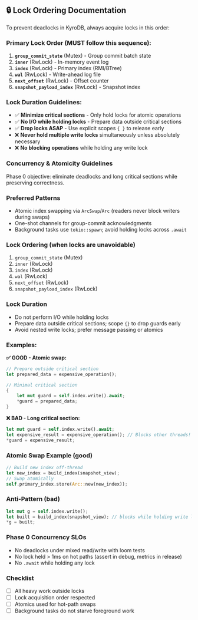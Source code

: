 ## 🔒 **Lock Ordering Documentation**

To prevent deadlocks in KyroDB, always acquire locks in this order:

### **Primary Lock Order (MUST follow this sequence):**

1. **`group_commit_state`** (Mutex) - Group commit batch state
2. **`inner`** (RwLock) - In-memory event log 
3. **`index`** (RwLock) - Primary index (RMI/BTree)
4. **`wal`** (RwLock) - Write-ahead log file
5. **`next_offset`** (RwLock) - Offset counter
6. **`snapshot_payload_index`** (RwLock) - Snapshot index

### **Lock Duration Guidelines:**

- ✅ **Minimize critical sections** - Only hold locks for atomic operations
- ✅ **No I/O while holding locks** - Prepare data outside critical sections
- ✅ **Drop locks ASAP** - Use explicit scopes `{ }` to release early
- ❌ **Never hold multiple write locks** simultaneously unless absolutely necessary
- ❌ **No blocking operations** while holding any write lock

### **Concurrency & Atomicity Guidelines**

Phase 0 objective: eliminate deadlocks and long critical sections while preserving correctness.

### Preferred Patterns

- Atomic index swapping via `ArcSwap`/`Arc` (readers never block writers during swaps)
- One-shot channels for group-commit acknowledgments
- Background tasks use `tokio::spawn`; avoid holding locks across `.await`

### Lock Ordering (when locks are unavoidable)

1. `group_commit_state` (Mutex)
2. `inner` (RwLock)
3. `index` (RwLock)
4. `wal` (RwLock)
5. `next_offset` (RwLock)
6. `snapshot_payload_index` (RwLock)

### Lock Duration

- Do not perform I/O while holding locks
- Prepare data outside critical sections; scope `{}` to drop guards early
- Avoid nested write locks; prefer message passing or atomics

### **Examples:**

**✅ GOOD - Atomic swap:**
```rust
// Prepare outside critical section
let prepared_data = expensive_operation();

// Minimal critical section
{
    let mut guard = self.index.write().await;
    *guard = prepared_data;
}
```

**❌ BAD - Long critical section:**
```rust
let mut guard = self.index.write().await;
let expensive_result = expensive_operation(); // Blocks other threads!
*guard = expensive_result;
```

### Atomic Swap Example (good)
```rust
// Build new index off-thread
let new_index = build_index(snapshot_view);
// Swap atomically
self.primary_index.store(Arc::new(new_index));
```

### Anti-Pattern (bad)
```rust
let mut g = self.index.write();
let built = build_index(snapshot_view); // blocks while holding write lock
*g = built;
```

### Phase 0 Concurrency SLOs

- No deadlocks under mixed read/write with loom tests
- No lock held > 1ms on hot paths (assert in debug, metrics in release)
- No `.await` while holding any lock

### Checklist

- [ ] All heavy work outside locks
- [ ] Lock acquisition order respected
- [ ] Atomics used for hot-path swaps
- [ ] Background tasks do not starve foreground work
